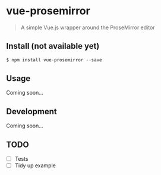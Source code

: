# vue-prosemirror

> A simple Vue.js wrapper around the ProseMirror editor

## Install (not available yet)

```js
$ npm install vue-prosemirror --save
```

## Usage

Coming soon...

## Development

Coming soon...

## TODO

- [ ] Tests
- [ ] Tidy up example

